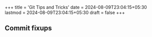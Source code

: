 +++
title = 'Git Tips and Tricks'
date = 2024-08-09T23:04:15+05:30
lastmod = 2024-08-09T23:04:15+05:30
draft = false
+++

## Commit fixups
